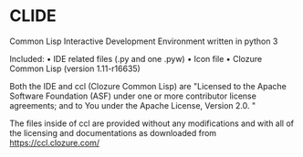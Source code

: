 # CLIDE
Common Lisp Interactive Development Environment written in python 3

Included:
• IDE related files (.py and one .pyw)
• Icon file
• Clozure Common Lisp (version 1.11-r16635)


Both the IDE and ccl (Clozure Common Lisp) are
"Licensed to the Apache Software Foundation (ASF) under one or more contributor
license agreements; and to You under the Apache License, Version 2.0. "

The files inside of ccl are provided without any modifications and with all of the licensing
and documentations as downloaded from https://ccl.clozure.com/